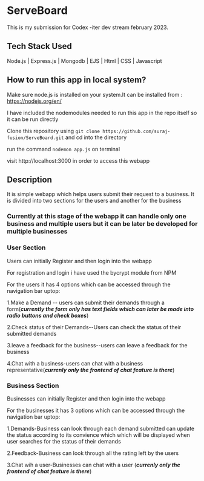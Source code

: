 # ServeBoard

This is my submission for Codex -iter dev stream february 2023.

## Tech Stack Used

Node.js | Express.js | Mongodb | EJS | Html | CSS | Javascript

## How to run this app in local system?

Make sure node.js is installed on your system.It can be installed from : https://nodejs.org/en/

I have included the nodemodules needed to run this app in the repo itself so it can be run directly

Clone this repository using `git clone https://github.com/suraj-fusion/ServeBoard.git` and cd into the directory

run the command `nodemon app.js` on terminal

visit http://localhost:3000 in order to access this webapp

## Description
It is simple webapp which helps users submit their request to a business.
It is divided into two sections for the users and another for the business

### Currently at this stage of the webapp it can handle only one business and multiple users but it can be later be developed for multiple businesses

### User Section

Users can initially Register and then login into the webapp

For registration and login i have used the bycrypt module from NPM

For the users it has 4 options which can be accessed through the navigation bar uptop:

1.Make a Demand -- users can submit their demands through a form(***currently the form only has text fields which can later be made into radio buttons and check boxes***)

2.Check status of their Demands--Users can check the status of their submitted demands

3.leave a feedback for the business--users can leave a feedback for the business

4.Chat with a business-users can chat with a business representative(***currenly only the frontend of chat feature is there***)



### Business Section

Businesses can initially Register and then login into the webapp

For the businesses it has 3 options which can be accessed through the navigation bar uptop:

1.Demands-Business can look through each demand submitted can update the status according to its convience which which will be displayed when user searches for the status of their demands

2.Feedback-Business can look through all the rating left by the users

3.Chat wih a user-Businesses can chat with a user (***currenly only the frontend of chat feature is there***)
